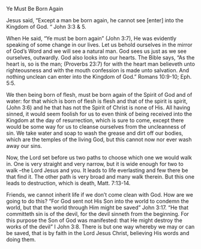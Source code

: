 Ye Must Be Born Again

Jesus said, “Except a man be born again, he cannot see [enter] into the Kingdom of God. “ John 3:3 & 5.

When He said, “Ye must be born again” (John 3:7), He was evidently speaking of some change in our lives. Let us behold ourselves in the mirror of God’s Word and we will see a natural man. God sees us just as we see ourselves, outwardly. God also looks into our hearts. The Bible says, “As the heart is, so is the man; (Proverbs 23:7) for with the heart man believeth unto righteousness and with the mouth confession is made unto salvation. And nothing unclean can enter into the Kingdom of God.” Romans 10:9-10; Eph. 5:5.

We then being born of flesh, must be born again of the Spirit of God and of water: for that which is born of flesh is flesh and that of the spirit is spirit, (John 3:6) and he that has not the Spirit of Christ is none of His. All having sinned, it would seem foolish for us to even think of being received into the Kingdom at the day of resurrection, which is sure to come, except there would be some way for us to cleanse ourselves from the uncleanness of sin. We take water and soap to wash the grease and dirt off our bodies, which are the temples of the living God, but this cannot now nor ever wash away our sins.

Now, the Lord set before us two paths to choose which one we would walk in. One is very straight and very narrow, but it is wide enough for two to walk –the Lord Jesus and you. It leads to life everlasting and few there be that find it. The other path is very broad and many walk therein. But this one leads to destruction, which is death, Matt. 7:13-14.

Friends, we cannot inherit life if we don’t come clean with God. How are we going to do this? “For God sent not His Son into the world to condemn the world, but that the world through Him might be saved” John 3:17. “He that committeth sin is of the devil, for the devil sinneth from the beginning. For this purpose the Son of God was manifested: that He might destroy the works of the devil” I John 3:8. There is but one way whereby we may or can be saved, that is by faith in the Lord Jesus Christ, believing His words and doing them.